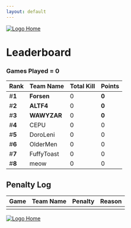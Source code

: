 ```yaml
---
layout: default
---
```


[ ![Logo](https://kanziebub.github.io/ProjectSEA/assets/images/bullet_rev.png) Home](https://kanziebub.github.io/ProjectSEA/)

# **Leaderboard**

### Games Played = 0

|  Rank  | Team Name             | Total Kill | **Points** |
|:-------|:----------------------|:-----------|:-----------|
| #**1** | **Forsen** | 0 | **0** | 
| #**2** | **ALTF4** | 0 | **0** | 
| #**3** | **WAWYZAR** | 0 | **0** | 
| #**4** | CEPU | 0 | 0 | 
| #**5** | DoroLeni | 0 | 0 | 
| #**6** | OlderMen | 0 | 0 | 
| #**7** | FuffyToast | 0 | 0 | 
| #**8** | meow | 0 | 0 | 
 

## Penalty Log 

|  Game  | Team Name | Penalty | Reason                |
|:-------|:----------|:--------|:----------------------| 
|    |    |    |    |


[ ![Logo](https://kanziebub.github.io/ProjectSEA/assets/images/bullet_rev.png) Home](https://kanziebub.github.io/ProjectSEA/)
